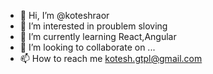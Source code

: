 - 👋 Hi, I’m @koteshraor
- 👀 I’m interested in proublem sloving
- 🌱 I’m currently learning React,Angular
- 💞️ I’m looking to collaborate on ...
- 📫 How to reach me kotesh.gtpl@gmail.com

<!---
koteshraor/koteshraor is a ✨ special ✨ repository because its `README.md` (this file) appears on your GitHub profile.
You can click the Preview link to take a look at your changes.
--->
